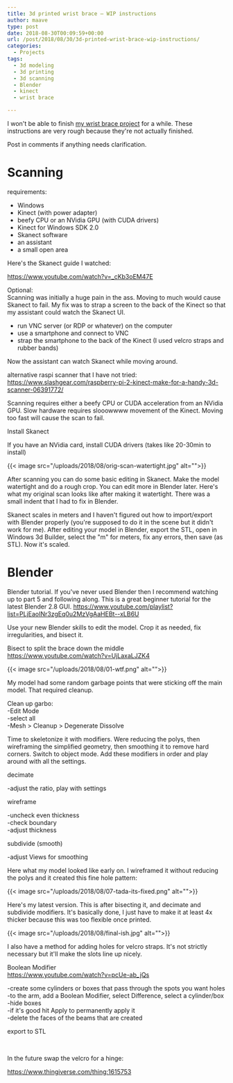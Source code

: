```yaml
---
title: 3d printed wrist brace – WIP instructions
author: maave
type: post
date: 2018-08-30T00:09:59+00:00
url: /post/2018/08/30/3d-printed-wrist-brace-wip-instructions/
categories:
  - Projects
tags:
  - 3d modeling
  - 3d printing
  - 3d scanning
  - Blender
  - kinect
  - wrist brace

---
```

I won't be able to finish [my wrist brace project][1] for a while. These instructions are very rough because they're not actually finished. 

Post in comments if anything needs clarification.

# Scanning

requirements:

  * Windows
  * Kinect (with power adapter)
  * beefy CPU or an NVidia GPU (with CUDA drivers)
  * Kinect for Windows SDK 2.0
  * Skanect software
  * an assistant
  * a small open area

Here's the Skanect guide I watched:

<https://www.youtube.com/watch?v=_cKb3oEM47E>

<!--more-->

Optional:  
Scanning was initially a huge pain in the ass. Moving to much would cause Skanect to fail. My fix was to strap a screen to the back of the Kinect so that my assistant could watch the Skanect UI.

  * run VNC server (or RDP or whatever) on the computer
  * use a smartphone and connect to VNC
  * strap the smartphone to the back of the Kinect (I used velcro straps and rubber bands)

Now the assistant can watch Skanect while moving around.

alternative raspi scanner that I have not tried:  
<https://www.slashgear.com/raspberry-pi-2-kinect-make-for-a-handy-3d-scanner-06391772/>

Scanning requires either a beefy CPU or CUDA acceleration from an NVidia GPU. Slow hardware requires slooowwww movement of the Kinect. Moving too fast will cause the scan to fail.

Install Skanect

If you have an NVidia card, install CUDA drivers (takes like 20-30min to install)

{{< image src="/uploads/2018/08/orig-scan-watertight.jpg" alt="">}}

After scanning you can do some basic editing in Skanect. Make the model watertight and do a rough crop. You can edit more in Blender later. Here's what my original scan looks like after making it watertight. There was a small indent that I had to fix in Blender.

Skanect scales in meters and I haven't figured out how to import/export with Blender properly (you're supposed to do it in the scene but it didn't work for me). After editing your model in Blender, export the STL, open in Windows 3d Builder, select the "m" for meters, fix any errors, then save (as STL). Now it's scaled.

# Blender

Blender tutorial. If you've never used Blender then I recommend watching up to part 5 and following along. This is a great beginner tutorial for the latest Blender 2.8 GUI.
<https://www.youtube.com/playlist?list=PLjEaoINr3zgEq0u2MzVgAaHEBt--xLB6U>

Use your new Blender skills to edit the model. Crop it as needed, fix irregularities, and bisect it.

Bisect to split the brace down the middle  
<https://www.youtube.com/watch?v=UjLaxaLJZK4><del></del>

{{< image src="/uploads/2018/08/01-wtf.png" alt="">}}

My model had some random garbage points that were sticking off the main model. That required cleanup.

Clean up garbo:  
-Edit Mode  
-select all  
-Mesh > Cleanup > Degenerate Dissolve

Time to skeletonize it with modifiers. Were reducing the polys, then wireframing the simplified geometry, then smoothing it to remove hard corners. Switch to object mode. Add these modifiers in order and play around with all the settings.

decimate

-adjust the ratio, play with settings

wireframe

-uncheck even thickness  
-check boundary  
-adjust thickness

subdivide (smooth)

-adjust Views for smoothing

Here what my model looked like early on. I wireframed it without reducing the polys and it created this fine hole pattern:

{{< image src="/uploads/2018/08/07-tada-its-fixed.png" alt="">}}

Here's my latest version. This is after bisecting it, and decimate and subdivide modifiers. It's basically done, I just have to make it at least 4x thicker because this was too flexible once printed.

{{< image src="/uploads/2018/08/final-ish.jpg" alt="">}}

I also have a method for adding holes for velcro straps. It's not strictly necessary but it'll make the slots line up nicely.

Boolean Modifier  
<https://www.youtube.com/watch?v=pcUe-ab_jQs>

-create some cylinders or boxes that pass through the spots you want holes  
-to the arm, add a Boolean Modifier, select Difference, select a cylinder/box  
-hide boxes  
-if it's good hit Apply to permanently apply it  
-delete the faces of the beams that are created

export to STL

&nbsp;

In the future swap the velcro for a hinge:

<https://www.thingiverse.com/thing:1615753>

&nbsp;

 [1]: https://blog.silocitylabs.com/post/2017/12/15/3d-printed-wrist-brace-wip/
 [2]: /uploads/2018/08/orig-scan-watertight.jpg
 [3]: /uploads/2018/08/01-wtf.png
 [4]: /uploads/2018/08/07-tada-its-fixed.png
 [5]: /uploads/2018/08/final-ish.jpg
